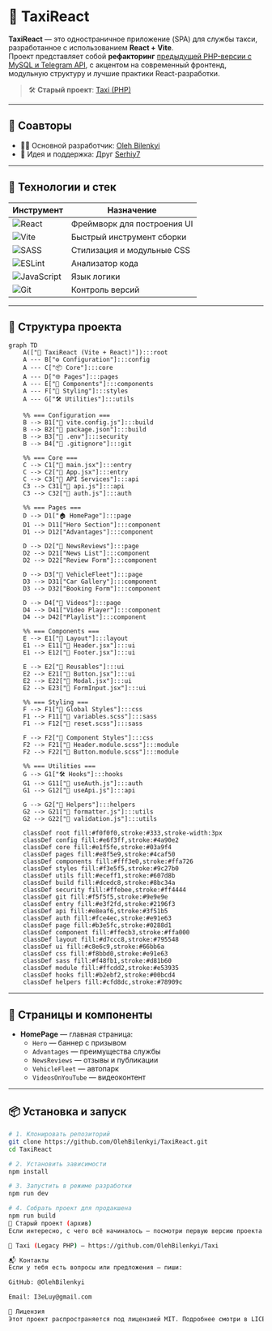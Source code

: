 # 🚖 TaxiReact

**TaxiReact** — это одностраничное приложение (SPA) для службы такси, разработанное с использованием **React + Vite**.  
Проект представляет собой **рефакторинг** [предыдущей PHP-версии с MySQL и Telegram API](https://github.com/OlehBilenkyi/Taxi), с акцентом на современный фронтенд, модульную структуру и лучшие практики React-разработки.

> 🛠️ **Старый проект**: [Taxi (PHP)](https://github.com/OlehBilenkyi/Taxi)

---

## 👥 Соавторы

- 👨‍💻 Основной разработчик: [Oleh Bilenkyi](https://github.com/OlehBilenkyi)
- 🤝 Идея и поддержка: Друг [Serhiy7](https://github.com/Serhiy7)

---

## 🚀 Технологии и стек

| Инструмент | Назначение |
|-----------|------------|
| ![React](https://img.shields.io/badge/-React-20232a?style=flat&logo=react) | Фреймворк для построения UI |
| ![Vite](https://img.shields.io/badge/-Vite-646CFF?style=flat&logo=vite&logoColor=white) | Быстрый инструмент сборки |
| ![SASS](https://img.shields.io/badge/-SASS-cc6699?style=flat&logo=sass&logoColor=white) | Стилизация и модульные CSS |
| ![ESLint](https://img.shields.io/badge/-ESLint-4B32C3?style=flat&logo=eslint&logoColor=white) | Анализатор кода |
| ![JavaScript](https://img.shields.io/badge/-JavaScript-f7df1e?style=flat&logo=javascript&logoColor=black) | Язык логики |
| ![Git](https://img.shields.io/badge/-Git-F05032?style=flat&logo=git&logoColor=white) | Контроль версий |

---

## 📁 Структура проекта
```mermaid
graph TD
    A(["🚖 TaxiReact (Vite + React)"]):::root
    A --- B["⚙️ Configuration"]:::config
    A --- C["📦 Core"]:::core
    A --- D["🌐 Pages"]:::pages
    A --- E["🧩 Components"]:::components
    A --- F["🎨 Styling"]:::styles
    A --- G["🛠️ Utilities"]:::utils

    %% === Configuration ===
    B --> B1["📄 vite.config.js"]:::build
    B --> B2["📄 package.json"]:::build
    B --> B3["📄 .env"]:::security
    B --> B4["📄 .gitignore"]:::git

    %% === Core ===
    C --> C1["📄 main.jsx"]:::entry
    C --> C2["📄 App.jsx"]:::entry
    C --> C3["🔌 API Services"]:::api
    C3 --> C31["📄 api.js"]:::api
    C3 --> C32["📄 auth.js"]:::auth

    %% === Pages ===
    D --> D1["🏠 HomePage"]:::page
    D1 --> D11["Hero Section"]:::component
    D1 --> D12["Advantages"]:::component
    
    D --> D2["📰 NewsReviews"]:::page
    D2 --> D21["News List"]:::component
    D2 --> D22["Review Form"]:::component
    
    D --> D3["🚗 VehicleFleet"]:::page
    D3 --> D31["Car Gallery"]:::component
    D3 --> D32["Booking Form"]:::component
    
    D --> D4["🎥 Videos"]:::page
    D4 --> D41["Video Player"]:::component
    D4 --> D42["Playlist"]:::component

    %% === Components ===
    E --> E1["🧭 Layout"]:::layout
    E1 --> E11["📄 Header.jsx"]:::ui
    E1 --> E12["📄 Footer.jsx"]:::ui
    
    E --> E2["🔄 Reusables"]:::ui
    E2 --> E21["📄 Button.jsx"]:::ui
    E2 --> E22["📄 Modal.jsx"]:::ui
    E2 --> E23["📄 FormInput.jsx"]:::ui

    %% === Styling ===
    F --> F1["🎨 Global Styles"]:::css
    F1 --> F11["📄 variables.scss"]:::sass
    F1 --> F12["📄 reset.scss"]:::sass
    
    F --> F2["🧩 Component Styles"]:::css
    F2 --> F21["📄 Header.module.scss"]:::module
    F2 --> F22["📄 Button.module.scss"]:::module

    %% === Utilities ===
    G --> G1["🛠️ Hooks"]:::hooks
    G1 --> G11["📄 useAuth.js"]:::auth
    G1 --> G12["📄 useApi.js"]:::api
    
    G --> G2["🔧 Helpers"]:::helpers
    G2 --> G21["📄 formatter.js"]:::utils
    G2 --> G22["📄 validation.js"]:::utils

    classDef root fill:#f0f0f0,stroke:#333,stroke-width:3px
    classDef config fill:#e6f3ff,stroke:#4a90e2
    classDef core fill:#e1f5fe,stroke:#03a9f4
    classDef pages fill:#e8f5e9,stroke:#4caf50
    classDef components fill:#fff3e0,stroke:#ffa726
    classDef styles fill:#f3e5f5,stroke:#9c27b0
    classDef utils fill:#eceff1,stroke:#607d8b
    classDef build fill:#dcedc8,stroke:#8bc34a
    classDef security fill:#ffebee,stroke:#ff4444
    classDef git fill:#f5f5f5,stroke:#9e9e9e
    classDef entry fill:#e3f2fd,stroke:#2196f3
    classDef api fill:#e8eaf6,stroke:#3f51b5
    classDef auth fill:#fce4ec,stroke:#e91e63
    classDef page fill:#b3e5fc,stroke:#0288d1
    classDef component fill:#ffecb3,stroke:#ffa000
    classDef layout fill:#d7ccc8,stroke:#795548
    classDef ui fill:#c8e6c9,stroke:#66bb6a
    classDef css fill:#f8bbd0,stroke:#e91e63
    classDef sass fill:#f48fb1,stroke:#d81b60
    classDef module fill:#ffcdd2,stroke:#e53935
    classDef hooks fill:#b2ebf2,stroke:#00bcd4
    classDef helpers fill:#cfd8dc,stroke:#78909c
```
---

## 🧩 Страницы и компоненты

- **HomePage** — главная страница:
  - `Hero` — баннер с призывом
  - `Advantages` — преимущества службы
  - `NewsReviews` — отзывы и публикации
  - `VehicleFleet` — автопарк
  - `VideosOnYouTube` — видеоконтент

---

## 📦 Установка и запуск

```bash
# 1. Клонировать репозиторий
git clone https://github.com/OlehBilenkyi/TaxiReact.git
cd TaxiReact

# 2. Установить зависимости
npm install

# 3. Запустить в режиме разработки
npm run dev

# 4. Собрать проект для продакшена
npm run build
🔗 Старый проект (архив)
Если интересно, с чего всё начиналось — посмотри первую версию проекта на PHP:

📂 Taxi (Legacy PHP) — https://github.com/OlehBilenkyi/Taxi

📬 Контакты
Если у тебя есть вопросы или предложения — пиши:

GitHub: @OlehBilenkyi

Email: I3eLuy@gmail.com

📄 Лицензия
Этот проект распространяется под лицензией MIT. Подробнее смотри в LICENSE.

